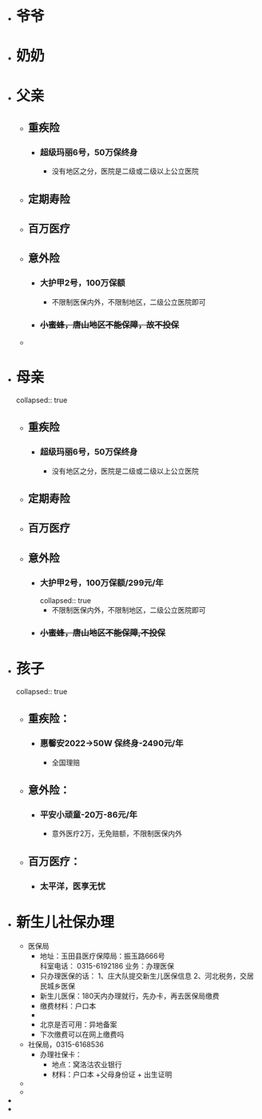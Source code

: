 - # 爷爷
- # 奶奶
- # 父亲
	- ## 重疾险
		- ### 超级玛丽6号，50万保终身
			- 没有地区之分，医院是二级或二级以上公立医院
	- ## 定期寿险
	- ## 百万医疗
	- ## 意外险
		- ### 大护甲2号，100万保额
			- 不限制医保内外，不限制地区，二级公立医院即可
		- ### ~~小蜜蜂，唐山地区不能保障，故不投保~~
	-
- # 母亲
  collapsed:: true
	- ## 重疾险
		- ### 超级玛丽6号，50万保终身
			- 没有地区之分，医院是二级或二级以上公立医院
	- ## 定期寿险
	- ## 百万医疗
	- ## 意外险
		- ### 大护甲2号，100万保额/299元/年
		  collapsed:: true
			- 不限制医保内外，不限制地区，二级公立医院即可
		- ### ~~小蜜蜂，唐山地区不能保障,不投保~~
- # 孩子
  collapsed:: true
	- ## 重疾险：
		- ### 惠馨安2022->50W 保终身-2490元/年
			- 全国理赔
	- ## 意外险：
		- ### 平安小顽童-20万-86元/年
			- 意外医疗2万，无免赔额，不限制医保内外
	- ## 百万医疗：
		- ### 太平洋，医享无忧
- # 新生儿社保办理
	- 医保局
		- 地址：玉田县医疗保障局：振玉路666号  
		  科室电话： 0315-6192186
		  业务：办理医保
		- 只办理医保的话：
		  1、庄大队提交新生儿医保信息
		  2、河北税务，交居民城乡医保
		- 新生儿医保：180天内办理就行，先办卡，再去医保局缴费
		- 缴费材料：户口本
		-
		- 北京是否可用：异地备案
		- 下次缴费可以在网上缴费吗
	- 社保局，0315-6168536
		- 办理社保卡：
			- 地点：窝洛沽农业银行
			- 材料：户口本 +父母身份证 + 出生证明
	-
	-
-
-